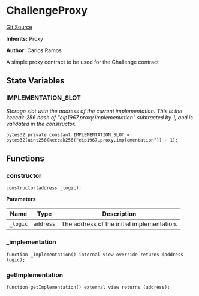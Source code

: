 # ChallengeProxy
[Git Source](https://github.com/Top-Summer-Hackers/squad-goals-contracts/blob/aff86649437ffe678966a5b8ce508599bbe5f4b2/src/ChallengeProxy.sol)

**Inherits:**
Proxy

**Author:**
Carlos Ramos

A simple proxy contract to be used for the Challenge contract


## State Variables
### IMPLEMENTATION_SLOT
*Storage slot with the address of the current implementation.
This is the keccak-256 hash of "eip1967.proxy.implementation" subtracted by 1, and is
validated in the constructor.*


```solidity
bytes32 private constant IMPLEMENTATION_SLOT = bytes32(uint256(keccak256("eip1967.proxy.implementation")) - 1);
```


## Functions
### constructor


```solidity
constructor(address _logic);
```
**Parameters**

|Name|Type|Description|
|----|----|-----------|
|`_logic`|`address`|The address of the initial implementation.|


### _implementation


```solidity
function _implementation() internal view override returns (address logic);
```

### getImplementation


```solidity
function getImplementation() external view returns (address);
```

